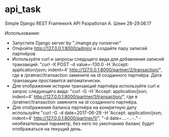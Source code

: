 # api_task
Simple Django REST Framework API
Разработал А. Шеин 28-29.06.17

Использование:
* Запустите Django server by "./mange.py runserver"
* Откройте http://127.0.0.1:8000/admin/ и создайте пару записей партнёров
* Используйте curl и запросы следущего вида для добавления записей транзакций:
"curl -X POST -d value=-130.0 -H 'Accept: application/json; indent=4' http://127.0.0.1:8000/partner/2/transaction/",
где в /pratner/<PK>/transaction <PK> замените на id созданного партнёра. Дата транзакции проставится автоматически.
* Для отображения истории транзакций партнёра используйте curl и запрос следующего вида:
"curl -G  -H 'Accept: application/json; indent=4' http://127.0.0.1:8000/partner/1/transaction/",
где в /pratner/<PK>/transaction <PK> замените на id созданного партнёра.
* Для отображения баланса партнёра на конкретную дату используйте 
"curl -G -d date=2017-06-29 -H 'Accept: application/json; indent=4' http://127.0.0.1:8000/partner/1/",
"-d date=....-..-.." - необязательный параметр, без него по умолчанию баланс будет отображаться на текущий день.

